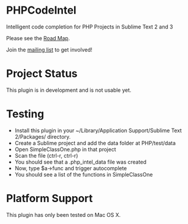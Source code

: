 PHPCodeIntel
============

Intelligent code completion for PHP Projects in Sublime Text 2 and 3


Please see the [Road Map](https://github.com/deweller/PHPCodeIntel/wiki/Road-Map).


Join the [mailing list](mailto:PHPCodeIntel@librelist.com) to get involved!



Project Status
============

This plugin is in development and is not usable yet.



Testing
============

- Install this plugin in your ~/Library/Application Support/Sublime Text 2/Packages/ directory.
- Create a Sublime project and add the data folder at PHP/test/data
- Open SimpleClassOne.php in that project
- Scan the file (ctrl-r, ctrl-r)
- You should see that a .php_intel_data file was created
- Now, type $a->func and trigger autocomplete
- You should see a list of the functions in SimpleClassOne


Platform Support
============

This plugin has only been tested on Mac OS X.

